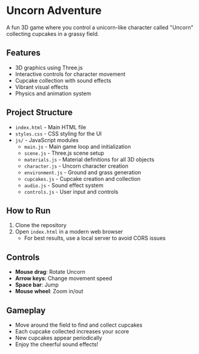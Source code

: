 # Uncorn Adventure

A fun 3D game where you control a unicorn-like character called "Uncorn" collecting cupcakes in a grassy field.

## Features

- 3D graphics using Three.js
- Interactive controls for character movement
- Cupcake collection with sound effects
- Vibrant visual effects
- Physics and animation system

## Project Structure

- `index.html` - Main HTML file
- `styles.css` - CSS styling for the UI
- `js/` - JavaScript modules
  - `main.js` - Main game loop and initialization
  - `scene.js` - Three.js scene setup
  - `materials.js` - Material definitions for all 3D objects
  - `character.js` - Uncorn character creation
  - `environment.js` - Ground and grass generation
  - `cupcakes.js` - Cupcake creation and collection
  - `audio.js` - Sound effect system
  - `controls.js` - User input and controls

## How to Run

1. Clone the repository
2. Open `index.html` in a modern web browser
   - For best results, use a local server to avoid CORS issues

## Controls

- **Mouse drag**: Rotate Uncorn
- **Arrow keys**: Change movement speed
- **Space bar**: Jump
- **Mouse wheel**: Zoom in/out

## Gameplay

- Move around the field to find and collect cupcakes
- Each cupcake collected increases your score
- New cupcakes appear periodically
- Enjoy the cheerful sound effects!